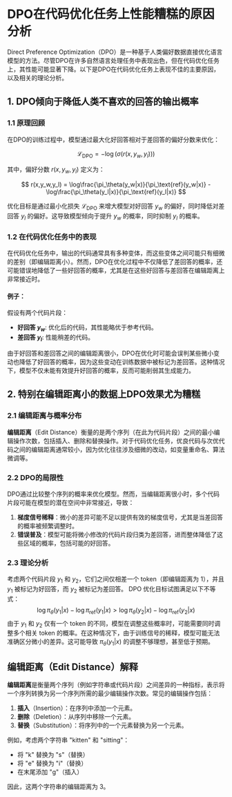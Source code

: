 # DPO在代码优化任务上性能糟糕的原因分析

Direct Preference Optimization（DPO）是一种基于人类偏好数据直接优化语言模型的方法。尽管DPO在许多自然语言处理任务中表现出色，但在代码优化任务上，其性能可能显著下降。以下是DPO在代码优化任务上表现不佳的主要原因，以及相关的理论分析。

## 1. DPO倾向于降低人类不喜欢的回答的输出概率

### 1.1 原理回顾

在DPO的训练过程中，模型通过最大化好回答相对于差回答的偏好分数来优化：

$$
\mathcal{L}_\text{DPO} = -\log(\sigma(r(x,y_w,y_l)))
$$

其中，偏好分数 $r(x,y_w,y_l)$ 定义为：

$$
r(x,y_w,y_l) = \log\frac{\pi_\theta(y_w|x)}{\pi_\text{ref}(y_w|x)} - \log\frac{\pi_\theta(y_l|x)}{\pi_\text{ref}(y_l|x)}
$$

优化目标是通过最小化损失 $\mathcal{L}_\text{DPO}$ 来增大模型对好回答 $y_w$ 的偏好，同时降低对差回答 $y_l$ 的偏好。这导致模型倾向于提升 $y_w$ 的概率，同时抑制 $y_l$ 的概率。

### 1.2 在代码优化任务中的表现

在代码优化任务中，输出的代码通常具有多种变体，而这些变体之间可能只有细微的差别（即编辑距离小）。然而，DPO在优化过程中不仅降低了差回答的概率，还可能错误地降低了一些好回答的概率，尤其是在这些好回答与差回答在编辑距离上非常接近时。

#### 例子：

假设有两个代码片段：

- **好回答 $y_w$**: 优化后的代码，其性能略优于参考代码。
- **差回答 $y_l$**: 性能稍差的代码。

由于好回答和差回答之间的编辑距离很小，DPO在优化时可能会误判某些微小变动也降低了好回答的概率，因为这些变动在训练数据中被标记为差回答。这种情况下，模型不仅未能有效提升好回答的概率，反而可能削弱其生成能力。

## 2. 特别在编辑距离小的数据上DPO效果尤为糟糕

### 2.1 编辑距离与概率分布

**编辑距离**（Edit Distance）衡量的是两个序列（在此为代码片段）之间的最小编辑操作次数，包括插入、删除和替换操作。对于代码优化任务，优良代码与次优代码之间的编辑距离通常较小，因为优化往往涉及细微的改动，如变量重命名、算法微调等。

### 2.2 DPO的局限性

DPO通过比较整个序列的概率来优化模型。然而，当编辑距离很小时，多个代码片段可能在模型的潜在空间中非常接近，导致：

1. **梯度信号稀释**：微小的差异可能不足以提供有效的梯度信号，尤其是当差回答的概率被频繁调整时。
2. **错误普及**：模型可能将微小修改的代码片段归类为差回答，进而整体降低了这些区域的概率，包括可能的好回答。

### 2.3 理论分析
考虑两个代码片段 $y_1$ 和 $y_2$，它们之间仅相差一个 token（即编辑距离为 1），并且 $y_1$ 被标记为好回答，而 $y_2$ 被标记为差回答。
DPO 优化目标试图满足以下不等式：
$$
\log \pi_\theta(y_1|x) - \log \pi_\text{ref}(y_1|x) > \log \pi_\theta(y_2|x) - \log \pi_\text{ref}(y_2|x)
$$
由于 $y_1$ 和 $y_2$ 仅有一个 token 的不同，模型在调整这些概率时，可能需要同时调整多个相关 token 的概率。在这种情况下，由于训练信号的稀释，模型可能无法准确区分微小的差异。这可能导致 $\pi_\theta(y_1|x)$ 的调整不够理想，甚至低于预期。



## 编辑距离（Edit Distance）解释

**编辑距离**是衡量两个序列（例如字符串或代码片段）之间差异的一种指标，表示将一个序列转换为另一个序列所需的最少编辑操作次数。常见的编辑操作包括：

1. **插入**（Insertion）：在序列中添加一个元素。
2. **删除**（Deletion）：从序列中移除一个元素。
3. **替换**（Substitution）：将序列中的一个元素替换为另一个元素。

例如，考虑两个字符串 "kitten" 和 "sitting"：

- 将 "k" 替换为 "s"（替换）
- 将 "e" 替换为 "i"（替换）
- 在末尾添加 "g"（插入）

因此，这两个字符串的编辑距离为 3。


